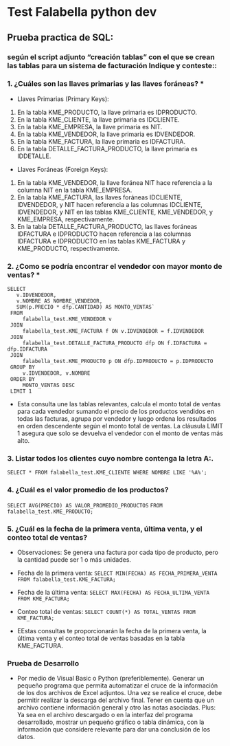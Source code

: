 # Test Falabella python dev
## Prueba practica de SQL:
### según el script adjunto “creación tablas” con el que se crean las tablas para un sistema de facturación Indique y conteste::


###  1.	¿Cuáles son las llaves primarias y las llaves foráneas? *
- Llaves Primarias (Primary Keys):
1.	En la tabla KME_PRODUCTO, la llave primaria es IDPRODUCTO.
2.	En la tabla KME_CLIENTE, la llave primaria es IDCLIENTE.
3.	En la tabla KME_EMPRESA, la llave primaria es NIT.
4.	En la tabla KME_VENDEDOR, la llave primaria es IDVENDEDOR.
5.	En la tabla KME_FACTURA, la llave primaria es IDFACTURA.
6.	En la tabla DETALLE_FACTURA_PRODUCTO, la llave primaria es IDDETALLE.
- Llaves Foráneas (Foreign Keys):
1.	En la tabla KME_VENDEDOR, la llave foránea NIT hace referencia a la columna NIT en la tabla KME_EMPRESA.
2.	En la tabla KME_FACTURA, las llaves foráneas IDCLIENTE, IDVENDEDOR, y NIT hacen referencia a las columnas IDCLIENTE, IDVENDEDOR, y NIT en las tablas KME_CLIENTE, KME_VENDEDOR, y KME_EMPRESA, respectivamente.
3.	En la tabla DETALLE_FACTURA_PRODUCTO, las llaves foráneas IDFACTURA e IDPRODUCTO hacen referencia a las columnas IDFACTURA e IDPRODUCTO en las tablas KME_FACTURA y KME_PRODUCTO, respectivamente.


### 2.	¿Como se podría encontrar el vendedor con mayor monto de ventas? *

 ```
SELECT
    v.IDVENDEDOR,
    v.NOMBRE AS NOMBRE_VENDEDOR,
    SUM(p.PRECIO * dfp.CANTIDAD) AS MONTO_VENTAS`
  FROM
      falabella_test.KME_VENDEDOR v
  JOIN
      falabella_test.KME_FACTURA f ON v.IDVENDEDOR = f.IDVENDEDOR
  JOIN
      falabella_test.DETALLE_FACTURA_PRODUCTO dfp ON f.IDFACTURA = dfp.IDFACTURA
  JOIN
      falabella_test.KME_PRODUCTO p ON dfp.IDPRODUCTO = p.IDPRODUCTO
  GROUP BY
      v.IDVENDEDOR, v.NOMBRE
  ORDER BY
      MONTO_VENTAS DESC
  LIMIT 1

  ```
- Esta consulta une las tablas relevantes, calcula el monto total de ventas para cada vendedor sumando el precio de los productos vendidos en todas las facturas, agrupa por vendedor y luego ordena los resultados en orden descendente según el monto total de ventas. La cláusula LIMIT 1 asegura que solo se devuelva el vendedor con el monto de ventas más alto.


### 3.	Listar todos los clientes cuyo nombre contenga la letra A:.

`SELECT * FROM falabella_test.KME_CLIENTE WHERE NOMBRE LIKE '%A%';`

###  4. ¿Cuál es el valor promedio de los productos?

 `SELECT AVG(PRECIO) AS VALOR_PROMEDIO_PRODUCTOS`
 `FROM falabella_test.KME_PRODUCTO;`


### 5. ¿Cuál es la fecha de la primera venta, última venta, y el conteo total de ventas? 

- Observaciones:  Se genera una factura por cada tipo de producto, pero la cantidad puede ser 1 o más unidades.

- Fecha de la primera venta:
`SELECT MIN(FECHA) AS FECHA_PRIMERA_VENTA FROM falabella_test.KME_FACTURA;`

- Fecha de la última venta:
`SELECT MAX(FECHA) AS FECHA_ULTIMA_VENTA FROM KME_FACTURA;`

- Conteo total de ventas:
`SELECT COUNT(*) AS TOTAL_VENTAS FROM KME_FACTURA;`

- EEstas consultas te proporcionarán la fecha de la primera venta, la última venta y el conteo total de ventas basadas en la tabla KME_FACTURA.


### Prueba de Desarrollo
- Por medio de Visual Basic o Python (preferiblemente). Generar un pequeño programa que permita automatizar el cruce de la información de los dos archivos de Excel adjuntos. Una vez se realice el cruce, debe permitir realizar la descarga del archivo final. Tener en cuenta que un archivo contiene información general y otro las notas asociadas.
Plus: Ya sea en el archivo descargado o en la interfaz del programa desarrollado, mostrar un pequeño gráfico o tabla dinámica, con la información que considere relevante para dar una conclusión de los datos.
